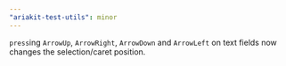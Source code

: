 ```yaml
---
"ariakit-test-utils": minor
---
```


`press`ing `ArrowUp`, `ArrowRight`, `ArrowDown` and `ArrowLeft` on text fields now changes the selection/caret position.
